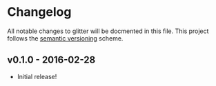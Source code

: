 # Changelog
All notable changes to glitter will be docmented in this file.
This project follows the [semantic versioning](http://semver.org) scheme.

## v0.1.0 - 2016-02-28
- Initial release!
